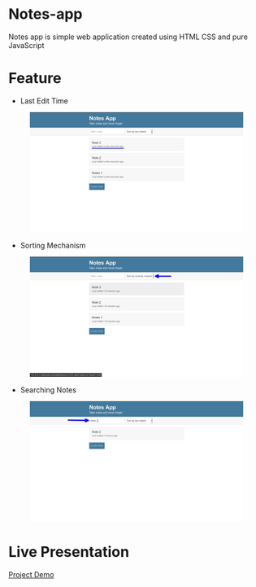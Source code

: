 # Notes-app

Notes app is simple web application created using HTML CSS and pure JavaScript

# Feature 

* Last Edit Time
<p align="center">
  <img src="./images/lastEdited.png" alt="Last edited image" width="420" >
</p>

* Sorting Mechanism
<p align="center">
  <img src="./images/Sorting.png" alt="Sorting image" width="420" >
</p>

* Searching Notes
<p align="center">
  <img src="./images/search.png" alt="Searching image" width="420">
</p>

# Live Presentation
[Project Demo](https://pavan-notes-app.netlify.app/)